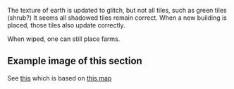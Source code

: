The texture of earth is updated to glitch, but not all tiles, such as green tiles (shrub?)
It seems all shadowed tiles remain correct.
When a new building is placed, those tiles also update correctly.

When wiped, one can still place farms.

## Example image of this section
See [this](https://github.com/sourcehold/sourcehold-maps/tree/master/resources/example_section_images/1036.png)
which is based on [this map](https://github.com/sourcehold/sourcehold-maps/tree/master/resources/example_section_images/example.sav)
